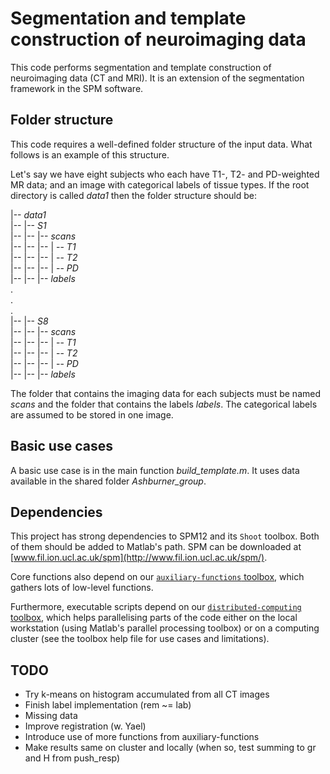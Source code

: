 # Segmentation and template construction of neuroimaging data

This code performs segmentation and template construction of neuroimaging data (CT and MRI). It is an extension of the segmentation framework in the SPM software.

## Folder structure
This code requires a well-defined folder structure of the input data. What follows is an example of this structure. 

Let's say we have eight subjects who each have T1-, T2- and PD-weighted MR data; and an image with categorical labels of tissue types. If the root directory is called *data1* then the folder structure should be:

|-- *data1*  
|-- |-- *S1*  
|-- |-- |-- *scans*  
|-- |-- |-- | -- *T1*  
|-- |-- |-- | -- *T2*  
|-- |-- |-- | -- *PD*  
|-- |-- |-- *labels*    
.  
.  
.  
|-- |-- *S8*  
|-- |-- |-- *scans*  
|-- |-- |-- | -- *T1*  
|-- |-- |-- | -- *T2*  
|-- |-- |-- | -- *PD*  
|-- |-- |-- *labels*   

The folder that contains the imaging data for each subjects must be named *scans* and the folder that contains the labels *labels*. The categorical labels are assumed to be stored in one image.

## Basic use cases

A basic use case is in the main function *build_template.m*. It uses data available in the shared folder *Ashburner_group*.

## Dependencies

This project has strong dependencies to SPM12 and its `Shoot` toolbox. Both of them should be added to Matlab's path. SPM can be downloaded at [www.fil.ion.ucl.ac.uk/spm](http://www.fil.ion.ucl.ac.uk/spm/).

Core functions also depend on our [`auxiliary-functions` toolbox](https://github.com/WTCN-computational-anatomy-group/auxiliary-functions), which gathers lots of low-level functions.

Furthermore, executable scripts depend on our [`distributed-computing` toolbox](https://github.com/WTCN-computational-anatomy-group/distributed-computing), which helps parallelising parts of the code either on the local workstation (using Matlab's parallel processing toolbox) or on a computing cluster (see the toolbox help file for use cases and limitations).

## TODO

* Try k-means on histogram accumulated from all CT images
* Finish label implementation (rem ~= lab)
* Missing data
* Improve registration (w. Yael)
* Introduce use of more functions from auxiliary-functions 
* Make results same on cluster and locally (when so, test summing to gr and H from push_resp)
